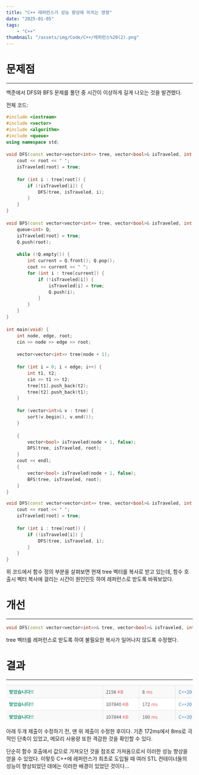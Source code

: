 ```yaml
---
title: "C++ 레퍼런스가 성능 향상에 미치는 영향"
date: "2025-01-05"
tags:
    - "C++"
thumbnail: "/assets/img/Code/C++/레퍼런스%20(2).png"
---
```


# 문제점
---
백준에서 DFS와 BFS 문제를 풀던 중 시간이 이상하게 길게 나오는 것을 발견했다.

전체 코드:
```C++
#include <iostream>
#include <vector>
#include <algorithm>
#include <queue>
using namespace std;

void DFS(const vector<vector<int>> tree, vector<bool>& isTraveled, int root) {
	cout << root << " ";
	isTraveled[root] = true;

	for (int i : tree[root]) {
		if (!isTraveled[i]) {
			DFS(tree, isTraveled, i);
		}
	}
}

void BFS(const vector<vector<int>> tree, vector<bool>& isTraveled, int root) {
	queue<int> Q;
	isTraveled[root] = true;
	Q.push(root);

	while (!Q.empty()) {
		int current = Q.front(); Q.pop();
		cout << current << " ";
		for (int i : tree[current]) {
			if (!isTraveled[i]) {
				isTraveled[i] = true;
				Q.push(i);
			}
		}
	}
}

int main(void) {
	int node, edge, root;
	cin >> node >> edge >> root;

	vector<vector<int>> tree(node + 1);

	for (int i = 0; i < edge; i++) {
		int t1, t2;
		cin >> t1 >> t2;
		tree[t1].push_back(t2);
		tree[t2].push_back(t1);
	}

	for (vector<int>& v : tree) {
		sort(v.begin(), v.end());
	}

	{
		vector<bool> isTraveled(node + 1, false);
		DFS(tree, isTraveled, root);
	}
	cout << endl;
	{
		vector<bool> isTraveled(node + 1, false);
		BFS(tree, isTraveled, root);
	}
}
```

```C++
void DFS(const vector<vector<int>> tree, vector<bool>& isTraveled, int root) {
	cout << root << " ";
	isTraveled[root] = true;

	for (int i : tree[root]) {
		if (!isTraveled[i]) {
			DFS(tree, isTraveled, i);
		}
	}
}
```
위 코드에서 함수 정의 부분을 살펴보면 현재 tree 벡터를 복사로 받고 있는데, 함수 호출시 벡터 복사에 걸리는 시간이 원인인듯 하여 레퍼런스로 받도록 바꿔보았다.

# 개선
---
```C++
void DFS(const vector<vector<int>>& tree, vector<bool>& isTraveled, int root)
```
tree 벡터를 레퍼런스로 받도록 하여 불필요한 복사가 일어나지 않도록 수정했다.

# 결과
---
![](/assets/img/Code/C++/레퍼런스%20(2).png)

아래 두개 제출이 수정하기 전, 맨 위 제출이 수정한 후이다.
기존 172ms에서 8ms로 극적인 단축이 있었고, 메모리 사용량 또한 격감한 것을 확인할 수 있다.

단순히 함수 호출에서 값으로 가져오던 것을 참조로 가져옴으로서 이러한 성능 향상을 얻을 수 있었다. 이렇듯 C++에 레퍼런스가 최초로 도입될 때 여러 STL 컨테이너들의 성능이 향상되었던 데에는 이러한 배경이 있었던 것이다...